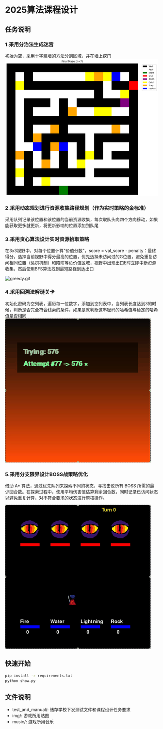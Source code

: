 # 2025算法课程设计
## 任务说明
### 1.采用分治法生成迷宫
初始为空，采用十字建墙的方法分割区域，并在墙上挖门
![sample_maze.png](readme_images%2Fsample_maze.png)
### 2.采用动态规划进行资源收集路径规划（作为实时策略的金标准）
采用队列记录该位置和该位置的当前资源收集，每次取队头向四个方向移动，如果能获取更多就更新，将更新影响的位置添加到队尾
### 3.采用贪心算法设计实时资源拾取策略
在3x3视野中，对每个位置计算"价值分数"，score = val_score - penalty：最终得分，选择当前视野中得分最高的位置，优先选择未访问过的G位置，避免重复访问相同位置（惩罚机制）和陷阱等负价值区域，视野中出现出口E时立即中断资源收集，然后使用BFS算法找到最短路径到达出口

![greedy.gif](readme_images%2Fgreedy.gif)
### 4.采用回溯法解谜关卡
初始化密码为空列表，遍历每一位数字，添加到空列表中，当列表长度达到3的时候，判断是否完全符合线索的条件，如果是就判断这串密码的哈希值与给定的哈希值是否相同
![lock.gif](readme_images%2Flock.gif)
### 5.采用分支限界设计BOSS战策略优化
借助 A* 算法，通过优先队列来探索不同的状态，寻找击败所有 BOSS 所需的最少回合数。在探索过程中，使用平均伤害值估算剩余回合数，同时记录已访问状态以避免重复计算，对不符合要求的状态进行剪枝操作。

![boss.gif](readme_images%2Fboss.gif)

## 快速开始
```sh
pip install -r requirements.txt
python show.py
```
## 文件说明
- test_and_manual/: 储存学校下发测试文件和课程设计任务要求
- img/: 游戏所用贴图
- music/: 游戏所用音乐
